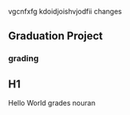 vgcnfxfg
kdoidjoishvjodfii
changes
## Graduation Project
### grading
## H1
Hello World
grades
nouran
